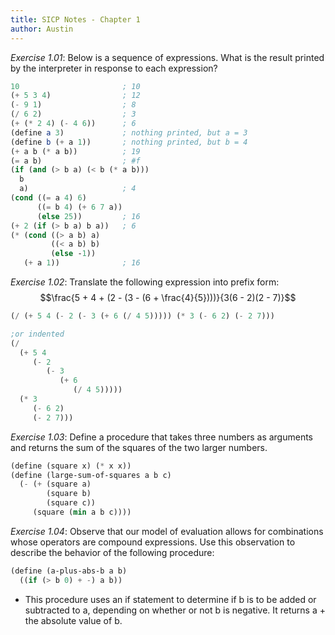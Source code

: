 ```yaml
---
title: SICP Notes - Chapter 1
author: Austin
---
```


*Exercise 1.01*: Below is a sequence of expressions. What is the result printed by the interpreter in response to each expression?

``` scheme
10                       ; 10
(+ 5 3 4)                ; 12
(- 9 1)                  ; 8
(/ 6 2)                  ; 3
(+ (* 2 4) (- 4 6))      ; 6
(define a 3)             ; nothing printed, but a = 3
(define b (+ a 1))       ; nothing printed, but b = 4
(+ a b (* a b))          ; 19
(= a b)                  ; #f
(if (and (> b a) (< b (* a b)))
  b
  a)                     ; 4
(cond ((= a 4) 6)
      ((= b 4) (+ 6 7 a))
      (else 25))         ; 16
(+ 2 (if (> b a) b a))   ; 6
(* (cond ((> a b) a)
         ((< a b) b)
         (else -1))
   (+ a 1))              ; 16
```


*Exercise 1.02*: Translate the following expression into prefix form: 
$$\frac{5 + 4 + (2 - (3 - (6 + \frac{4}{5})))}{3(6 - 2)(2 - 7)}$$

``` scheme
(/ (+ 5 4 (- 2 (- 3 (+ 6 (/ 4 5))))) (* 3 (- 6 2) (- 2 7)))

;or indented
(/ 
  (+ 5 4 
     (- 2 
        (- 3 
           (+ 6 
              (/ 4 5))))) 
  (* 3 
     (- 6 2) 
     (- 2 7)))
```


*Exercise 1.03*: Define a procedure that takes three numbers as arguments and returns the sum of the squares of the two larger numbers.

``` scheme
(define (square x) (* x x))
(define (large-sum-of-squares a b c)
  (- (+ (square a)
        (square b)
        (square c))
     (square (min a b c))))
```

*Exercise 1.04*: Observe that our model of evaluation allows for combinations whose operators are compound expressions. Use this observation to describe the behavior of the following procedure:

``` scheme
(define (a-plus-abs-b a b)
  ((if (> b 0) + -) a b))
```

* This procedure uses an if statement to determine if b is to be added or subtracted to a, depending on whether or not b is negative. It returns a + the absolute value of b.
